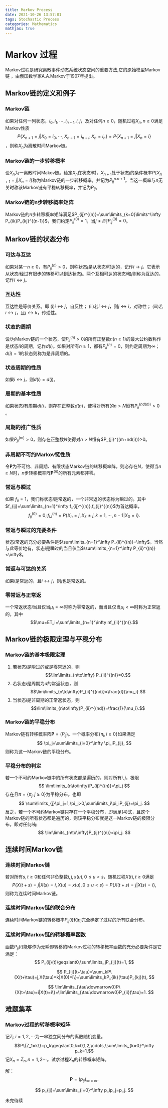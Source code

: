 ```yaml
---
title: Markov Process
date: 2021-10-26 13:57:01
tags: Stochastic Process
categories: Mathematics 
mathjax: true
---
```


# Markov 过程

Markov过程是研究离散事件动态系统状态空间的重要方法,它的原始模型Markov链 ，由俄国数学家A.A.Markov于1907年提出。

<!--more-->

## Markov链的定义和例子

### Markov链

如果对任何一列状态，$i_0,i_1,\cdots,i_{n-1},i,j$，及对任何$n\geqslant 0$，随机过程${X_n,n\geqslant0}$满足Markov性质$$P\{X_{n+1}=j|X_0=i_0,\cdots,X_{n-1}=i_{n-i},X_n=i_n\}=P\{X_{n+1}=j|X_n=i\}$$，则称$X_n$为离散时间Markov链。

### Markov链的一步转移概率

设$X_n$为一离散时间Makov链。给定$X_n$在状态$i$时，$X_{n+1}$处于状态$j$的条件概率$P\{X_{n+1}=j|X_n=i\}$称为Markov链的一步转移概率，并记为$P_{ij}^{n.n+1}$。当这一概率与$n$无关时称该Markov链有平稳转移概率，并记为$P_{ij}$。

### Markov链的n步转移概率矩阵

Markov链的$n$步转移概率矩阵满足$P_{ij}^{(n)}=\sum\limits_{k=0}\limits^\infty P_{ik}P_{kj}^{(n-1)}$，我们约定$P_{ii}^{(0)}=1$，当$j\neq i$时$P_{ij}^{(0)}=0$。

## Markov链的状态分布

### 可达与互达

如果对某一$n\geqslant0$，有$P_{ij}^{(n)}>0$，则称状态$j$是从状态$i$可达的，记作$i\to j$。它表示从状态$i$经过有限步的转移可以到达状态$j$。两个互相可达的状态$i$和$j$则称为互达的，记作$i\leftrightarrow j$。

### 互达性

互达性是等价关系。即
(i)$i\leftrightarrow j$，自反性；
(ii)若$i\leftrightarrow j$，则$j\leftrightarrow i$，对称性；
(iii)若$i\leftrightarrow j$，且$j\leftrightarrow k$，传递性。

### 状态的周期

设$i$为Markov链的一个状态，使$P_{ii}^{(n)}>0$的所有正整数$n(n\geqslant 1)$的最大公约数称作是状态$i$的周期，记作$d(i)$。如果对所有$n\geqslant 1$，都有$P_{ii}^{(n)}=0$，则约定周期为$\infty$；$d(i)=1$的状态则称为是非周期的。

### 状态周期的性质

如果$i\leftrightarrow j$，则$d(i)=d(j)$。

### 周期的基本性质

如果状态$i$有周期$d(i)$，则存在正整数$d(n)$，使得对所有的$n>N$恒有$P_{ii}^{(nd(n))}>0$​。

### 周期的推广性质

如果$P_{ji}^{(m)}>0$，则存在正整数$N$使得对$n>N$恒有$P_{ji}^{(m+nd(i))}>0。

### 非周期不可约Markov链性质

令$\textbf{P}$为不可约、非周期、有限状态Markov链的转移概率阵，则必存在$N$，使得当$n\geqslant N$时，$n$步转移概率阵$\textbf{P}^{(n)}$的所有元素都非零。

### 常返与瞬过

如果 $f_{ii}=1$，我们称状态$i$是常返的，一个非常返的状态称为瞬过的。其中$f_{ij}=\sum\limits_{n=1}^\infty f_{ij}^{(n)},f_{ij}^{(n)}$为首达概率，
$$
f_{ij}^{(0)}=0;f_{IJ}^{(n)}=P\{X_n=j,X_k\neq j,k=1,\cdots,n-1|X_0=i \}.
$$

### 常返与瞬过的充要条件

状态$i$常返的充分必要条件是$\sum\limits_{n=1}^\infty P_{ii}^{(n)}=\infty$。当然与此等价地有，状态$i$是瞬过的当且仅当$\sum\limits_{n=1}^\infty P_{ii}^{(n)}<\infty$。

### 常返与可达的关系

如果$i$是常返的，且$i\leftrightarrow j$，则$j$也是常返的。

### 零常返与正常返

一个常返状态$i$当且仅当$\mu_i=\infty$时称为零常返的，而当且仅当$\mu_i<\infty$时称为正常返的，其中$$\mu=ET_i=\sum\limits_{n=1}^\infty nf_{ii}^{(n)}.$$

## Markov链的极限定理与平稳分布

### Markov链的基本极限定理

1. 若状态$i$是瞬过的或是零常返的，则$$\lim\limits_{n\to\infty} P_{ii}^{(n)}=0.$$
2. 若状态$i$是周期为$d$的常返状态，则$$\lim\limits_{n\to\infty}P_{ii}^{(nd)}=\frac{d}{\mu_i}.$$
3. 当状态$i$是非周期的正常返状态，则$$\lim\limits_{n\to\infty}P_{ii}^{(nd)}=\frac{1}{\mu_i}.$$

### Markov链的平稳分布

Markov链有转移概率阵$\textbf{P}=(P_{ij})$。一个概率分布$\{\pi_i,i\geqslant0\}$如果满足
$$
\pi_j=\sum\limits_{i=0}^\infty \pi_iP_{ij},
$$
则称为这一Markov链的平稳分布。

### 平稳分布的判定

若一个不可约Markov链中的所有状态都是遍历的，则对所有$i,j$，极限
$$
\lim\limits_{n\to\infty}P_{ij}^{(n)}=\pi_j
$$
存在且$\pi=\{\pi_j,j\geqslant0\}$为平稳分布。也即
$$
\sum\limits_{j}\pi_j=1,\pi_j>0,\sum\limits_i\pi_iP_{ij}=\pi_j.
$$
反之，若一个不可约Markov链只存在一个平稳分布，即满足$(4)$式，且这个Markov链的所有状态都是遍历的，则该平稳分布就是这一Markov链的极限分布，即对任何$i$有
$$
\lim\limits_{n\to\infty}P_{ij}^{(n)}=\pi_j.
$$

## 连续时间Markov链

### 连续时间Markov链

若对所有$s,t\geqslant0$和任何非负整数$i,j,x(u),0\leqslant u<s$，随机过程$X(t),t\geqslant0$满足
$$
P\{X(t+s)=j|X(s)=i,X(u)=x(u),0\leqslant u<s\}=P\{X(t+s)=j|X(s)=i\},
$$
则称为连续时间Markov链。

### 连续时间Markov链的联合分布

连续时间Markov链的转移概率$P_{ij}(i)$和$p_i$完全确定了过程的所有联合分布。

### 连续时间Markov链的转移概率函数

函数$P_{ij}(t)$能够作为无瞬即转移的Markov过程的转移概率函数的充分必要条件是它满足：
$$
P_{ij}(t)\geqslant0,\sum\limits_jP_{ij}(t)=1,
$$

$$
P_{Ij}(t+\tau)=\sum_kP\{X(t+\tau)=j,X(\tau)=k|X(0)=i\}=\sum\limits_kP_{ik}(\tau)P_{kj}(t),
$$

$$
\lim\limits_{\tau\downarrow0}P\{X(t+\tau)=i|X(t)=i\}=\lim\limits_{\tau\downarrow0}P_{ii}(\tau)=1.
$$

## 难题集萃

### Markov过程的转移概率矩阵

记$Z_i,i=1,2,\cdots$为一串独立同分布的离散随机变量。$$P\{Z_1=k\}=p_k\geqslant0,k=0,1,2,\cdots,\sum\limits_{k=0}^\infty p_k=1.$$记$X_n=Z_n,n=1,2\cdots$。试求过程$X_n$的转移概率矩阵。

解：
$$
\textbf{P}=(p_{ij})_{\infty\times\infty}.
$$



$$
p_{ij}=\sum\limits_{i=0}^\infty p_ip_j=p_j.
$$

未完待续

